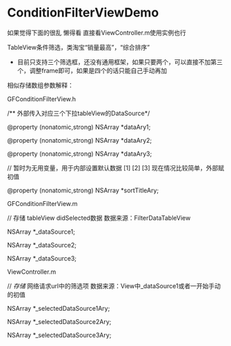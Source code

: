 # ConditionFilterViewDemo

如果觉得下面的很乱 懒得看  直接看ViewController.m使用实例也行

TableView条件筛选，类淘宝“销量最高”，“综合排序”
- 目前只支持三个筛选框，还没有通用框架，如果只要两个，可以直接不加第三个，调整frame即可，如果是四个的话只能自己手动再加

相似存储数组参数解释：

GFConditionFilterView.h

/** 外部传入对应三个下拉tableView的DataSource*/

@property (nonatomic,strong) NSArray *dataAry1;

@property (nonatomic,strong) NSArray *dataAry2;

@property (nonatomic,strong) NSArray *dataAry3;

// 暂时为无用变量，用于内部设置默认数据 [1] [2] [3] 现在情况比较简单，外部赋初值

@property (nonatomic,strong) NSArray *sortTitleAry;

GFConditionFilterView.m

// 存储 tableView didSelected数据 数据来源：FilterDataTableView

NSArray *_dataSource1;

NSArray *_dataSource2;

NSArray *_dataSource3;

ViewController.m

// *存储* 网络请求url中的筛选项 数据来源：View中_dataSource1或者一开始手动的初值

NSArray *_selectedDataSource1Ary;

NSArray *_selectedDataSource2Ary;

NSArray *_selectedDataSource3Ary;
